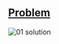 [Problem](https://www.hackerrank.com/challenges/compare-the-triplets/problem)
---
![01 solution](https://user-images.githubusercontent.com/44196434/151678424-e451aa61-79e7-4f28-8cc1-8c7e0867d766.png)
